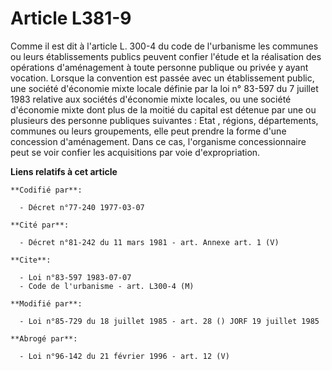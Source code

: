 # Article L381-9

Comme il est dit à l'article L. 300-4 du code de l'urbanisme les communes ou leurs établissements publics peuvent confier
l'étude et la réalisation des opérations d'aménagement à toute personne publique ou privée y ayant vocation. Lorsque la
convention est passée avec un établissement public, une société d'économie mixte locale définie par la loi n° 83-597 du 7
juillet 1983 relative aux sociétés d'économie mixte locales, ou une société d'économie mixte dont plus de la moitié du
capital est détenue par une ou plusieurs des personne publiques suivantes : Etat , régions, départements, communes ou leurs
groupements, elle peut prendre la forme d'une concession d'aménagement. Dans ce cas, l'organisme concessionnaire peut se voir
confier les acquisitions par voie d'expropriation.

**Liens relatifs à cet article**

	**Codifié par**:

	  - Décret n°77-240 1977-03-07

	**Cité par**:

	  - Décret n°81-242 du 11 mars 1981 - art. Annexe art. 1 (V)

	**Cite**:

	  - Loi n°83-597 1983-07-07
	  - Code de l'urbanisme - art. L300-4 (M)

	**Modifié par**:

	  - Loi n°85-729 du 18 juillet 1985 - art. 28 () JORF 19 juillet 1985

	**Abrogé par**:

	  - Loi n°96-142 du 21 février 1996 - art. 12 (V)
